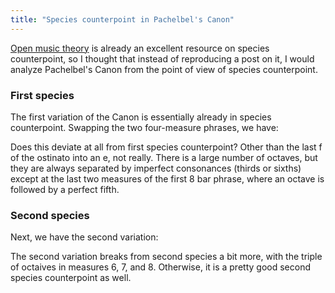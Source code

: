 ```yaml
---
title: "Species counterpoint in Pachelbel's Canon"
---
```


[Open music theory](http://openmusictheory.com/firstSpecies.html) is already an excellent resource on species counterpoint, so I thought that instead of reproducing a post on it, I would analyze Pachelbel's Canon from the point of view of species counterpoint.

### First species

The first variation of the Canon is essentially already in species counterpoint. Swapping the two four-measure phrases, we have:

<div id="score"></div>
<script>
makeInteractive("score", `
T: First Species Canon
C: Pachelbel
Q:1/2=100       % tempo
M:C|            % time signature
L:1/8           % default note length
K:D major       % key signature
%%%%%%%%%%%%%%%%%%%%%%%%%%%%%%%%%%%%%%%%%%%%%%%%%%
%%staves {(R1 R2) (L1 L2)}
V:R1 clef=treble
V:L1 clef=bass
%%%%%%%%%%%%%%%%%%%%%%%%%%%%%%%%%%%%%%%%%%%%%%%%%%
[V:R1] x8      |x8      |x8       |x8          |x8           |x8          |x8         | x8 | 
[V:R2] d8      |c8      |b,8       |a,8          |g,8          |f,8         |g,8      |e,8    |
[V:L1] x8      |x8      |x8       |x8          |x8           |x8         |x8           | x8 |
[V:L2] d,,8    |a,,,8   |b,,,8    |f,,,8       |g,,,8       |d,,,8       |g,,,8   |a,,,8 |
%
[V:R1] x8      |x8      |x8          |x8          |x8           |x8           |x8        | x8 | x8 |]
[V:R2] f8      |e8      |d8          |c8          |b,8           |a,8         | b,8 |    c8 | d8 |]
[V:L1] x8      |x8      |x8          |x8          |x8           |x8           |x8         | x8 | x8 |]
[V:L2] d,,8      |a,,,8      |b,,,8    |f,,,8       |g,,,8       |d,,,8       |g,,,8   |e,,8 |d,,8 |]
%	
`, 73);
</script>

Does this deviate at all from first species counterpoint? Other than the last f of the ostinato into an e, not really. There is a large number of octaves, but they are always separated by imperfect consonances (thirds or sixths) except at the last two measures of the first 8 bar phrase, where an octave is followed by a perfect fifth.


### Second species

Next, we have the second variation:


<div id="score2"></div>
<script>
makeInteractive("score2", `

T: Second Species Canon
C: Pachelbel
Q:1/2=100       % tempo
M:C|            % time signature
L:1/8           % default note length
K:D major       % key signature
%%%%%%%%%%%%%%%%%%%%%%%%%%%%%%%%%%%%%%%%%%%%%%%%%%
%%staves {(R1 R2) (L1 L2)}
V:R1 clef=treble
V:L1 clef=bass
%%%%%%%%%%%%%%%%%%%%%%%%%%%%%%%%%%%%%%%%%%%%%%%%%%
[V:R1] x8      |x8      |x8       |x8          |x8           |x8         | x8     | x8    |
[V:R2] d,4 f,4 |a,4 g,4 |f,4 d,4  |f,4  e,4    |d,4 b,,4    |d,4 a,4     |g,4 b,4 |a,4 g,4 |
[V:L1] x8      |x8      |x8       |x8          |x8           |x8         | x8     | x8    |  
[V:L2] d,,8    |a,,,8   |b,,,8    |f,,,8       |g,,,8       |d,,,8       |g,,,8   |a,,,8   |
%
[V:R1] x8      |x8      |x8          |x8          |x8          |x8         | x8     | x8     | x8  |]
[V:R2] f,4 d,4 |e,4 c4  |d4 f4       |a4 a,4      |b,4  g,4    |a,4 f,4    | d,4 d4 | d6 c2  | d8  |]
[V:L1] x8      |x8      |x8          |x8          |x8          |x8         | x8     | x8     |x8   |]
[V:L2] d,,8    |a,,,8   |b,,,8       |f,,,8       |g,,,8       |d,,,8      |g,,,8   |e,,8    |d,,8 |]
%	
`, 73);
</script>

The second variation breaks from second species a bit more, with the triple of octaives in measures 6, 7, and 8. Otherwise, it is a pretty good second species counterpoint as well.
